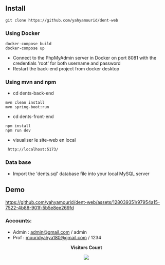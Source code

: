 ## Install
```
git clone https://github.com/yahyamourid/dent-web

```
### Using Docker 
```
docker-compose build
docker-compose up
```
- Connect to the PhpMyAdmin server in Docker on port 8081 with the credentials 'root' for both username and password
- Restart the back-end project from docker desktop





### Using mvn and npm
- cd dents-back-end
```
mvn clean install
mvn spring-boot:run 
```

- cd dents-front-end
```
npm install
npm run dev
```
- visualiser le site-web en local
```
 http://localhost:5173/
```
### Data base
- Import the 'dents.sql' database file into your local MySQL server 

## Demo





https://github.com/yahyamourid/dent-web/assets/128039351/97954a15-7522-4b88-901f-5b5e8ee269fd


### Accounts:
- Admin : admin@gmail.com / admin
- Prof : mouridyahya180@gmail.com / 1234

<div align="center">
 <b style = {font-weight: 600}>Visitors Count</b>

<p align="center"><img align="center" src="https://profile-counter.glitch.me/{yahyamourid}/count.svg" /></p> 
<br>
</div>


